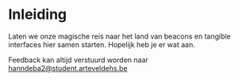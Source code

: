 # Inleiding

Laten we onze magische reis naar het land van beacons en tangible interfaces hier samen starten.
Hopelijk heb je er wat aan.

Feedback kan altijd verstuurd worden naar <hanndeba2@student.arteveldehs.be>
